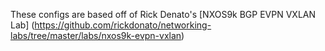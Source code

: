 These configs are based off of Rick Denato's [NXOS9k BGP EVPN VXLAN Lab] (https://github.com/rickdonato/networking-labs/tree/master/labs/nxos9k-evpn-vxlan)
